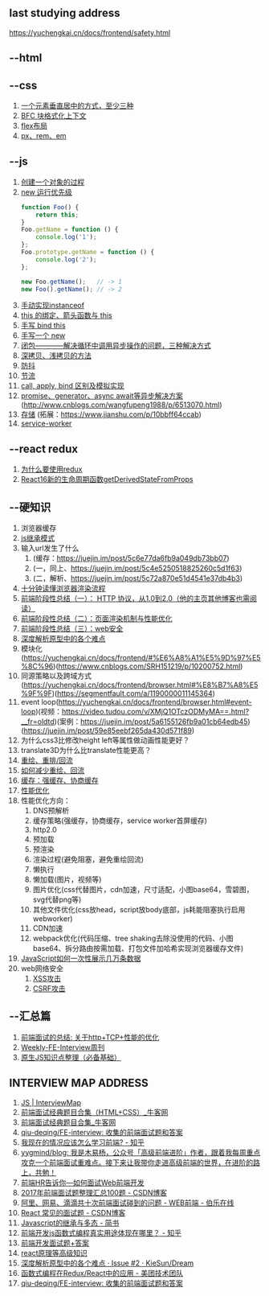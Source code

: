 ## last studying address
https://yuchengkai.cn/docs/frontend/safety.html

## --html

## --css
1. [一个元素垂直居中的方式，至少三种](https://www.cnblogs.com/SRH151219/p/10401489.html)
2. [BFC 块格式化上下文](https://www.cnblogs.com/SRH151219/p/10401285.html)
3. [flex布局](http://www.ruanyifeng.com/blog/2015/07/flex-grammar.html)
4. [px、rem、em](http://www.runoob.com/w3cnote/px-em-rem-different.html)

## --js
1. [创建一个对象的过程](https://yuchengkai.cn/docs/frontend/#new)
1. [new 运行优先级](https://yuchengkai.cn/docs/frontend/#new)
    ```js
    function Foo() {
        return this;
    }
    Foo.getName = function () {
        console.log('1');
    };
    Foo.prototype.getName = function () {
        console.log('2');
    };

    new Foo.getName();   // -> 1
    new Foo().getName(); // -> 2
    ```
1. [手动实现instanceof](https://yuchengkai.cn/docs/frontend/#instanceof)
1. [this 的绑定、箭头函数与 this](https://www.cnblogs.com/snandy/p/4773184.html)
1. [手写 bind this](https://blog.csdn.net/qq_40479190/article/details/78324282)
1. [手写一个 new](https://yuchengkai.cn/docs/frontend/#new)
1. [闭包————解决循环中调用异步操作的问题，三种解决方式](https://yuchengkai.cn/docs/frontend/#%E9%97%AD%E5%8C%85)
1. [深拷贝、浅拷贝的方法](https://yuchengkai.cn/docs/frontend/#%E6%B7%B1%E6%B5%85%E6%8B%B7%E8%B4%9D)
1. [防抖](https://yuchengkai.cn/docs/frontend/#%E9%98%B2%E6%8A%96)
1. [节流](https://yuchengkai.cn/docs/frontend/#%E8%8A%82%E6%B5%81)
1. [call, apply, bind 区别及模拟实现](https://yuchengkai.cn/docs/frontend/#call-apply-bind-%E5%8C%BA%E5%88%AB)
1. [promise、generator、async await等异步解决方案](https://www.cnblogs.com/zuobaiquan01/p/8477322.html)(http://www.cnblogs.com/wangfupeng1988/p/6513070.html)
1. [存储](https://yuchengkai.cn/docs/frontend/browser.html#%E5%AD%98%E5%82%A8) (拓展：https://www.jianshu.com/p/10bbff64ccab)
1. [service-worker](https://yuchengkai.cn/docs/frontend/browser.html#service-worker)

## --react redux
1. [为什么要使用redux](https://github.com/kenberkeley/redux-simple-tutorial)
1. [React16新的生命周期函数getDerivedStateFromProps](https://blog.csdn.net/nnxxyy1111/article/details/80832525)

## --硬知识
1. 浏览器缓存
1. [js继承模式](https://yuchengkai.cn/docs/frontend/#%E7%BB%A7%E6%89%BF)
1. 输入url发生了什么
    1. (缓存：https://juejin.im/post/5c6e77da6fb9a049db73bb07)
    1. (一，同上、https://juejin.im/post/5c4e5250518825260c5d1f63)
    1. (二，解析、https://juejin.im/post/5c72a870e51d4541e37db4b3)
1. [十分钟读懂浏览器渲染流程](https://blog.csdn.net/farsight1/article/details/79758347)
1. [前端阶段性总结（一）： HTTP 协议，从1.0到2.0（他的主页其他博客也需阅读）](https://segmentfault.com/a/1190000016179430)
1. [前端阶段性总结（二）：页面渲染机制与性能优化](https://segmentfault.com/a/1190000016458627)
1. [前端阶段性总结（三）：web安全](https://segmentfault.com/a/1190000016490817)
1. [深度解析原型中的各个难点](https://github.com/KieSun/Dream/issues/2)
1. 模块化(https://yuchengkai.cn/docs/frontend/#%E6%A8%A1%E5%9D%97%E5%8C%96)(https://www.cnblogs.com/SRH151219/p/10200752.html)
1. 同源策略以及跨域方式(https://yuchengkai.cn/docs/frontend/browser.html#%E8%B7%A8%E5%9F%9F)(https://segmentfault.com/a/1190000011145364)
1. event loop(https://yuchengkai.cn/docs/frontend/browser.html#event-loop)(视频：https://video.tudou.com/v/XMjQ1OTczODMyMA==.html?__fr=oldtd)(案例：https://juejin.im/post/5a6155126fb9a01cb64edb45)(https://juejin.im/post/59e85eebf265da430d571f89)
1. 为什么css3比修改height left等属性做动画性能更好？
1. translate3D为什么比translate性能更高？
1. [重绘、重排/回流](https://yuchengkai.cn/docs/frontend/browser.html#%E9%87%8D%E7%BB%98%EF%BC%88repaint%EF%BC%89%E5%92%8C%E5%9B%9E%E6%B5%81%EF%BC%88reflow%EF%BC%89)
1. [如何减少重绘、回流](https://yuchengkai.cn/docs/frontend/browser.html#%E5%87%8F%E5%B0%91%E9%87%8D%E7%BB%98%E5%92%8C%E5%9B%9E%E6%B5%81)
1. [缓存：强缓存、协商缓存](https://yuchengkai.cn/docs/frontend/performance.html#%E7%BC%93%E5%AD%98)
1. [性能优化](https://yuchengkai.cn/docs/frontend/performance.html#%E6%80%A7%E8%83%BD)
1. 性能优化方向：
    1. DNS预解析
    1. 缓存策略(强缓存，协商缓存，service worker首屏缓存)
    1. http2.0
    1. 预加载
    1. 预渲染
    1. 渲染过程(避免阻塞，避免重绘回流)
    1. 懒执行
    1. 懒加载(图片，视频等)
    1. 图片优化(css代替图片，cdn加速，尺寸适配，小图base64，雪碧图，svg代替png等)
    1. 其他文件优化(css放head，script放body底部，js耗能阻塞执行启用webworker)
    1. CDN加速
    1. webpack优化(代码压缩、tree shaking去除没使用的代码、小图base64、拆分路由按需加载、打包文件加哈希实现浏览器缓存文件)
1. [JavaScript如何一次性展示几万条数据
](https://blog.csdn.net/leipanbo/article/details/79894912)
1. web网络安全
    1. [XSS攻击](https://my.oschina.net/meituantech/blog/2218539)
    1. [CSRF攻击](https://my.oschina.net/meituantech/blog/2243958)


## --汇总篇
1. [前端面试的总结: 关于http+TCP+性能的优化](https://blog.csdn.net/weixin_41646716/article/details/79988249)
1. [Weekly-FE-Interview周刊](https://github.com/airuikun/Weekly-FE-Interview)
1. [原生JS知识点整理（必备基础）](https://juejin.im/post/5cb7b62b5188253772753c01)

## INTERVIEW MAP ADDRESS
1. [JS | InterviewMap](https://yuchengkai.cn/docs/frontend/)
1. [前端面试经典题目合集（HTML+CSS）_牛客网](https://www.nowcoder.com/ta/review-frontend?query=&asc=true&order=&page=1)
1. [前端面试经典题目合集_牛客网](https://www.nowcoder.com/ta/front-end-interview)
1. [qiu-deqing/FE-interview: 收集的前端面试题和答案](https://github.com/qiu-deqing/FE-interview)
1. [我现在的情况应该怎么学习前端? - 知乎](https://www.zhihu.com/question/29382690)
1. [yygmind/blog: 我是木易杨，公众号「高级前端进阶」作者，跟着我每周重点攻克一个前端面试重难点。接下来让我带你走进高级前端的世界，在进阶的路上，共勉！](https://github.com/yygmind/blog)
1. [前端HR告诉你—如何面试Web前端开发](https://www.douban.com/group/topic/96092329/)
1. [2017年前端面试题整理汇总100题 - CSDN博客](https://blog.csdn.net/kebi007/article/details/54882425)
1. [阿里、网易、滴滴共十次前端面试碰到的问题 - WEB前端 - 伯乐在线](http://web.jobbole.com/91429/?utm_source=blog.jobbole.com&utm_medium=relatedPosts)
1. [React 常见的面试题 - CSDN博客](https://blog.csdn.net/sinat_17775997/article/details/69938720)
1. [Javascript的继承与多态 - 简书](https://www.jianshu.com/p/5cb692658704)
1. [前端开发js函数式编程真实用途体现在哪里？ - 知乎](https://www.zhihu.com/question/59871249)
1. [前端开发面试题+答案](https://github.com/markyun/My-blog/tree/master/Front-end-Developer-Questions/Questions-and-Answers)
1. [react原理等高级知识](https://github.com/purplebamboo/blog/issues)
1. [深度解析原型中的各个难点 · Issue #2 · KieSun/Dream](https://github.com/KieSun/Dream/issues/2)
1. [函数式编程在Redux/React中的应用 - 美团技术团队](https://tech.meituan.com/2017/10/12/functional-programming-in-redux.html)
1. [qiu-deqing/FE-interview: 收集的前端面试题和答案](https://github.com/qiu-deqing/FE-interview)
